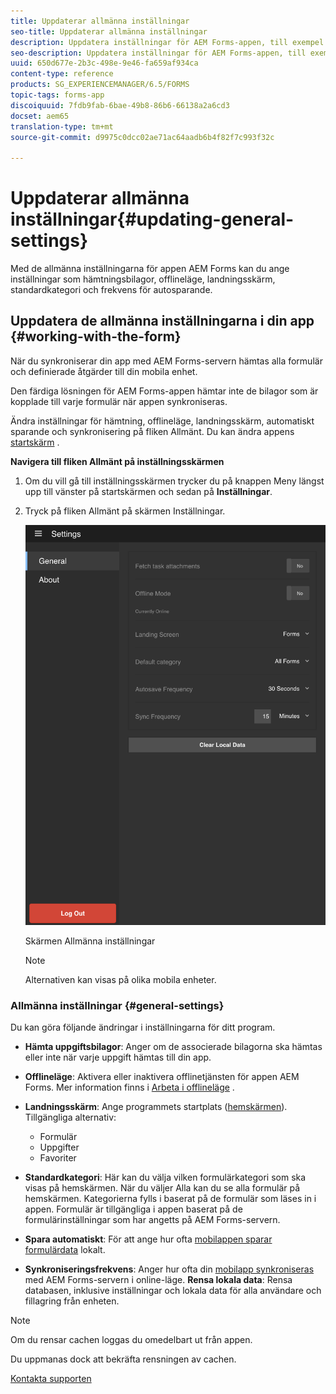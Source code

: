 ```yaml
---
title: Uppdaterar allmänna inställningar
seo-title: Uppdaterar allmänna inställningar
description: Uppdatera inställningar för AEM Forms-appen, till exempel hemskärmen, och hämta startpunkter och alternativ för bilagor
seo-description: Uppdatera inställningar för AEM Forms-appen, till exempel hemskärmen, och hämta startpunkter och alternativ för bilagor
uuid: 650d677e-2b3c-498e-9e46-fa659af934ca
content-type: reference
products: SG_EXPERIENCEMANAGER/6.5/FORMS
topic-tags: forms-app
discoiquuid: 7fdb9fab-6bae-49b8-86b6-66138a2a6cd3
docset: aem65
translation-type: tm+mt
source-git-commit: d9975c0dcc02ae71ac64aadb6b4f82f7c993f32c

---
```



# Uppdaterar allmänna inställningar{#updating-general-settings}

Med de allmänna inställningarna för appen AEM Forms kan du ange inställningar som hämtningsbilagor, offlineläge, landningsskärm, standardkategori och frekvens för autosparande.

## Uppdatera de allmänna inställningarna i din app {#working-with-the-form}

När du synkroniserar din app med AEM Forms-servern hämtas alla formulär och definierade åtgärder till din mobila enhet.

Den färdiga lösningen för AEM Forms-appen hämtar inte de bilagor som är kopplade till varje formulär när appen synkroniseras.

Ändra inställningar för hämtning, offlineläge, landningsskärm, automatiskt sparande och synkronisering på fliken Allmänt. Du kan ändra appens [startskärm](../../forms/using/home-screen.md) .

**Navigera till fliken Allmänt på inställningsskärmen**

1. Om du vill gå till inställningsskärmen trycker du på knappen Meny längst upp till vänster på startskärmen och sedan på **Inställningar**.
1. Tryck på fliken Allmänt på skärmen Inställningar.

   ![Allmänna inställningar i appen AEM Forms](assets/gen-settings-1.png)

   Skärmen Allmänna inställningar

   >[!NOTE]
   >
   >Alternativen kan visas på olika mobila enheter.

### Allmänna inställningar {#general-settings}

Du kan göra följande ändringar i inställningarna för ditt program.

* **Hämta uppgiftsbilagor**: Anger om de associerade bilagorna ska hämtas eller inte när varje uppgift hämtas till din app.
* **Offlineläge**: Aktivera eller inaktivera offlinetjänsten för appen AEM Forms. Mer information finns i [Arbeta i offlineläge](/help/forms/using/work-offline-mode.md) .
* **Landningsskärm**: Ange programmets startplats ([hemskärmen](../../forms/using/home-screen.md)).
Tillgängliga alternativ:

   * Formulär
   * Uppgifter
   * Favoriter

* **Standardkategori**: Här kan du välja vilken formulärkategori som ska visas på hemskärmen. När du väljer Alla kan du se alla formulär på hemskärmen. Kategorierna fylls i baserat på de formulär som läses in i appen. Formulär är tillgängliga i appen baserat på de formulärinställningar som har angetts på AEM Forms-servern.

* **Spara automatiskt**: För att ange hur ofta [mobilappen sparar formulärdata](../../forms/using/autosave-data-app.md) lokalt.
* **Synkroniseringsfrekvens**: Anger hur ofta din [mobilapp synkroniseras](../../forms/using/sync-app.md) med AEM Forms-servern i online-läge.
   **Rensa lokala data**: Rensa databasen, inklusive inställningar och lokala data för alla användare och fillagring från enheten.

>[!NOTE]
>
>Om du rensar cachen loggas du omedelbart ut från appen.
>
>Du uppmanas dock att bekräfta rensningen av cachen.

[Kontakta supporten](https://www.adobe.com/account/sign-in.supportportal.html)
